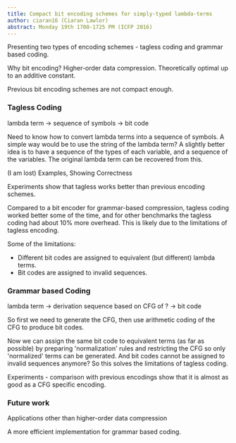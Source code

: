 ```yaml
---
title: Compact bit encoding schemes for simply-typed lambda-terms
author: ciaran16 (Ciaran Lawlor)
abstract: Monday 19th 1700-1725 PM (ICFP 2016)
---
```


Presenting two types of encoding schemes - tagless coding and grammar based coding.

Why bit encoding? Higher-order data compression. Theoretically optimal up to an additive constant.

Previous bit encoding schemes are not compact enough.

### Tagless Coding

lambda term -> sequence of symbols -> bit code

Need to know how to convert lambda terms into a sequence of symbols. A simple way would be to use the string of the lambda term? A slightly better idea is to have a sequence of the types of each variable, and a sequence of the variables. The original lambda term can be recovered from this.

(I am lost) Examples, Showing Correctness

Experiments show that tagless works better than previous encoding schemes.

Compared to a bit encoder for grammar-based compression, tagless coding worked better some of the time, and for other benchmarks the tagless coding had about 10% more overhead. This is likely due to the limitations of tagless encoding.

Some of the limitations:
- Different bit codes are assigned to equivalent (but different) lambda terms.
- Bit codes are assigned to invalid sequences.

### Grammar based Coding

lambda term -> derivation sequence based on CFG of ? -> bit code

So first we need to generate the CFG, then use arithmetic coding of the CFG to produce bit codes.

Now we can assign the same bit code to equivalent terms (as far as possible) by preparing 'normalization' rules and restricting the CFG so only 'normalized' terms can be generated. And bit codes cannot be assigned to invalid sequences anymore? So this solves the limitations of tagless coding.

Experiments - comparison with previous encodings show that it is almost as good as a CFG specific encoding.

### Future work

Applications other than higher-order data compression

A more efficient implementation for grammar based coding.
